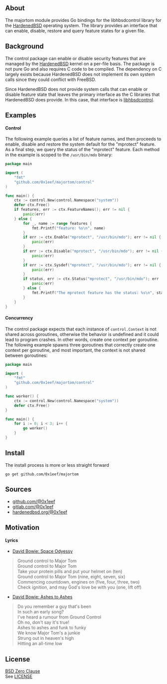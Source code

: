 ## About

The majortom module provides Go bindings for the libhbsdcontrol
library for the [HardenedBSD](https://git.hardenedbsd.org/hardenedbsd/hardenedbsd)
operating system. The library provides an interface that can enable, disable,
restore and query feature states for a given file.

## Background

The control package can enable or disable security features
that are managed by the [HardenedBSD](https://hardenedbsd.org)
kernel on a per-file basis. The package is not pure Go and
also requires C code to be compiled. The dependency on C largely
exists because HardenedBSD does not implement its own system calls
since they could conflict with FreeBSD.

Since HardenedBSD does not provide system calls that can enable or
disable feature state that leaves the primary interface as the
C libraries that HardenedBSD does provide. In this case, that interface is
[libhbsdcontrol](https://git.hardenedbsd.org/hardenedbsd/hardenebsd).

## Examples

#### Control

The following example queries a list of feature names, and then proceeds
to enable, disable and restore the system default for the "mprotect"
feature. As a final step, we query the status of the "mprotect" feature.
Each method in the example is scoped to the `/usr/bin/mdo` binary:

```go
package main

import (
	"fmt"
	"github.com/0x1eef/majortom/control"
)

func main() {
	ctx := control.New(control.Namespace("system"))
	defer ctx.Free()
	if features, err := ctx.FeatureNames(); err != nil {
		panic(err)
	} else {
		for _, name := range features {
			fmt.Printf("feature: %s\n", name)
		}
		if err := ctx.Enable("mprotect", "/usr/bin/mdo"); err != nil {
			panic(err)
		}
		if err := ctx.Disable("mprotect", "/usr/bin/mdo"); err != nil {
			panic(err)
		}
		if err := ctx.Sysdef("mprotect", "/usr/bin/mdo"); err != nil {
			panic(err)
		}
		if status, err := ctx.Status("mprotect", "/usr/bin/mdo"); err != nil {
			panic(err)
		} else {
			fmt.Printf("The mprotect feature has the status: %s\n", status)
		}
	}
}
```

#### Concurrency

The control package expects that each instance of `control.Context`
is not shared across goroutines, otherwise the behavior is undefined
and it could lead to program crashes. In other words, create one context
per goroutine. The following example spawns three goroutines that
correctly create one context per goroutine, and most important,
the context is not shared between goroutines:

```go
package main

import (
	"fmt"
	"github.com/0x1eef/majortom/control"
)

func worker() {
	ctx := control.New(control.Namespace("system"))
	defer ctx.Free()
}

func main() {
	for i := 0; i < 3; i++ {
		go worker()
	}
}
```

## Install

The install process is more or less straight forward

    go get github.com/0x1eef/majortom

## Sources

* [github.com/@0x1eef](https://github.com/0x1eef/majortom#readme)
* [gitlab.com/@0x1eef](https://gitlab.com/0x1eef/majortom#about)
* [hardenedbsd.org/@0x1eef](https://git.HardenedBSD.org/0x1eef/majortom#about)

## Motivation

#### Lyrics

* [David Bowie: Space Odyessy](https://www.youtube.com/watch?v=9_M3uw29U1U)

> Ground control to Major Tom <br>
> Ground control to Major Tom <br>
> Take your protein pills and put your helmet on (ten) <br>
> Ground control to Major Tom (nine, eight, seven, six) <br>
> Commencing countdown, engines on (five, four, three, two) <br>
> Check ignition, and may God's love be with you (one, lift off) <br>

* [David Bowie: Ashes to Ashes](https://www.youtube.com/watch?v=RdaC0SlzPxg)

> Do you remember a guy that's been <br>
> In such an early song? <br>
> I've heard a rumour from Ground Control <br>
> Oh no, don't say it's true! <br>
> Ashes to ashes and funk to funky <br>
> We know Major Tom's a junkie <br>
> Strung out in heaven's high <br>
> Hitting an all-time low <br>

## License

[BSD Zero Clause](https://choosealicense.com/licenses/0bsd/)
<br>
See [LICENSE](./LICENSE)